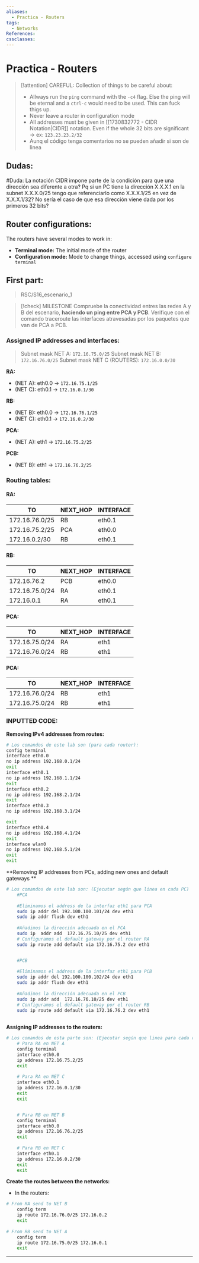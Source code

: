 ```yaml
---
aliases:
  - Practica - Routers
tags:
  - Networks
References: 
cssclasses:
---
```

# Practica - Routers


> [!attention] CAREFUL: 
> Collection of things to be careful about:
> + Allways run the `ping` command with the `-c4` flag. Else the ping will be eternal and a `ctrl-c` would need to be used. This can fuck thigs up. 
> + Never leave a router in configuration mode
> + All addresses must be given in [[1730832772 - CIDR Notation|CIDR]] notation. Even if the whole 32 bits are significant → ex: `123.23.23.2/32` 
> + Aunq el código tenga comentarios no se pueden añadir si son de linea

## Dudas: 
#Duda: La notación CIDR impone parte de la condición para que una dirección sea diferente a otra? Pq si un PC tiene la dirección X.X.X.1 en la subnet X.X.X.0/25 tengo que referenciarlo como X.X.X.1/25 en vez de X.X.X.1/32? No sería el caso de que esa dirección viene dada por los primeros 32 bits?


## Router configurations: 
The routers have several modes to work in: 
+ **Terminal mode:** The initial mode of the router 
+ **Configuration mode:** Mode to change things, accessed using `configure terminal` 
## First part: 
> RSC/S16_escenario_1

> [!check] MILESTONE 
>  Compruebe la conectividad entres las redes A y B del escenario, **haciendo un ping entre PCA y PCB**. Verifique con el comando traceroute las interfaces atravesadas por los paquetes que van de PCA a PCB.

### Assigned IP addresses and interfaces:
> Subnet mask NET A: `172.16.75.0/25` 
> Subnet mask NET B: `172.16.76.0/25` 
> Subnet mask NET C (ROUTERS): `172.16.0.0/30` 


**RA:**
+ (NET A): eth0.0 → `172.16.75.1/25` 
+ (NET C): eth0.1 → `172.16.0.1/30` 

**RB:**
+ (NET B): eth0.0 → `172.16.76.1/25`
+ (NET C): eth0.1 → `172.16.0.2/30` 

**PCA:** 
+ (NET A): eth1 → `172.16.75.2/25` 

**PCB:**
+ (NET B): eth1 → `172.16.76.2/25`

### Routing tables: 

#### RA:

| TO             | NEXT_HOP | INTERFACE |
| -------------- | -------- | --------- |
| 172.16.76.0/25 | RB       | eth0.1    |
| 172.16.75.2/25 | PCA      | eth0.0    |
| 172.16.0.2/30  | RB       | eth0.1    |
#### RB:


| TO             | NEXT_HOP | INTERFACE |
| -------------- | -------- | --------- |
| 172.16.76.2    | PCB      | eth0.0    |
| 172.16.75.0/24 | RA       | eth0.1    |
| 172.16.0.1     | RA       | eth0.1    |
#### PCA:


| TO             | NEXT_HOP | INTERFACE |
| -------------- | -------- | --------- |
| 172.16.75.0/24 | RA       | eth1      |
| 172.16.76.0/24 | RB       | eth1      |
#### PCA:


| TO             | NEXT_HOP | INTERFACE |
| -------------- | -------- | --------- |
| 172.16.76.0/24 | RB       | eth1      |
| 172.16.75.0/24 | RB       | eth1      |


### INPUTTED CODE: 
**Removing IPv4 addresses from routes:**
```sh
# Los comandos de este lab son (para cada router): 
config terminal
interface eth0.0
no ip address 192.168.0.1/24
exit
interface eth0.1
no ip address 192.168.1.1/24
exit
interface eth0.2
no ip address 192.168.2.1/24
exit 
interface eth0.3 
no ip address 192.168.3.1/24

exit
interface eth0.4
no ip address 192.168.4.1/24
exit
interface wlan0
no ip address 192.168.5.1/24
exit 
exit
```

**Removing IP addresses from PCs,  adding new ones and default gateways **
```sh
# Los comandos de este lab son: (Ejecutar según que linea en cada PC)
	#PCA
	
	#Eliminamos el address de la interfaz eth1 para PCA
	sudo ip addr del 192.100.100.101/24 dev eth1
	sudo ip addr flush dev eth1
	
	#Añadimos la dirección adecuada en el PCA
	sudo ip  addr add  172.16.75.10/25 dev eth1
	# Configuramos el default gateway por el router RA
	sudo ip route add default via 172.16.75.2 dev eth1


	#PCB
	
	#Eliminamos el address de la interfaz eth1 para PCB
	sudo ip addr del 192.100.100.102/24 dev eth1
	sudo ip addr flush dev eth1
	
	#Añadimos la dirección adecuada en el PCB
	sudo ip addr add  172.16.76.10/25 dev eth1
	# Configuramos el default gateway por el router RB
	sudo ip route add default via 172.16.76.2 dev eth1
	

```

**Assigning IP addresses to the routers:**
```sh
# Los comandos de esta parte son: (Ejecutar según que linea para cada router)
	# Para RA en NET A
	config terminal
	interface eth0.0
	ip address 172.16.75.2/25
	exit
	
	# Para RA en NET C
	interface eth0.1
	ip address 172.16.0.1/30
	exit 
	exit


	# Para RB en NET B
	config terminal 
	interface eth0.0
	ip address 172.16.76.2/25
	exit
	
	# Para RB en NET C
	interface eth0.1
	ip address 172.16.0.2/30
	exit
	exit
```

**Create the routes between the networks:**
+ In the routers:
```sh
# From RA send to NET B
	config term
	ip route 172.16.76.0/25 172.16.0.2
	exit
	
# From RB send to NET A
	config term 
	ip route 172.16.75.0/25 172.16.0.1
	exit
```

***
